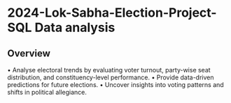 # 2024-Lok-Sabha-Election-Project-SQL Data analysis
## Overview

•	Analyse electoral trends by evaluating voter turnout, party-wise seat distribution, and constituency-level performance.
•	Provide data-driven predictions for future elections.
•	Uncover insights into voting patterns and shifts in political allegiance.



